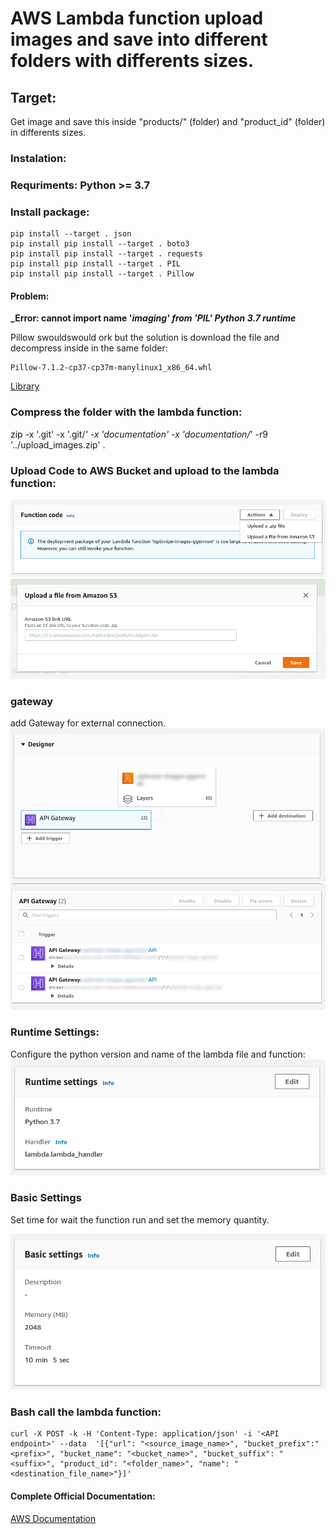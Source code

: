 # AWS Lambda function upload images and save into different folders with differents sizes.

## Target:
Get image and save this inside "products/" (folder) and "product_id" (folder) in differents sizes.

### Instalation:

### Requriments: Python >= 3.7

### Install package:
```
pip install --target . json
pip install pip install --target . boto3
pip install pip install --target . requests
pip install pip install --target . PIL
pip install pip install --target . Pillow
```

#### Problem:
**_Error: cannot import name '_imaging' from 'PIL' Python 3.7 runtime_**

Pillow swouldswould ork but the solution is download the file and decompress inside in the same folder:

```
Pillow-7.1.2-cp37-cp37m-manylinux1_x86_64.whl
```
[Library](https://files.pythonhosted.org/packages/ab/f8/d3627cc230270a6a4eedee32974fbc8cb26c5fdb8710dd5ea70133640022/Pillow-7.1.2-cp37-cp37m-manylinux1_x86_64.whl#sha256=0e2a3bceb0fd4e0cb17192ae506d5f082b309ffe5fc370a5667959c9b2f85fa3)


### Compress the folder with the lambda function:
zip -x '.git' -x '.git/*' -x 'documentation' -x 'documentation/*' -r9 '../upload_images.zip' .

### Upload Code to AWS Bucket and upload to the lambda function:
![Box Function Code](documentation/function_code.png)
![Add the URL of the zip file](documentation/upload_a_file_from_amazone_s3.png)

### gateway
add Gateway for external connection.
![Designer](documentation/designer.png)
![Set Gateway](documentation/api_gateway.png)

### Runtime Settings:
Configure the python version and name of the lambda file and function:
![Runtime Settings](documentation/runtime_settings.png)


### Basic Settings
Set time for wait the function run and set the memory quantity.

![Basic Settings](documentation/basic_settings.png)




### Bash call the lambda function:
```
curl -X POST -k -H 'Content-Type: application/json' -i '<API endpoint>' --data  '[{"url": "<source_image_name>", "bucket_prefix":"<prefix>", "bucket_name": "<bucket_name>", "bucket_suffix": "<suffix>", "product_id": "<folder_name>", "name": "<destination_file_name>"}]' 
```

#### Complete Official Documentation:
[AWS Documentation](https://docs.aws.amazon.com/lambda/latest/dg/welcome.html)







